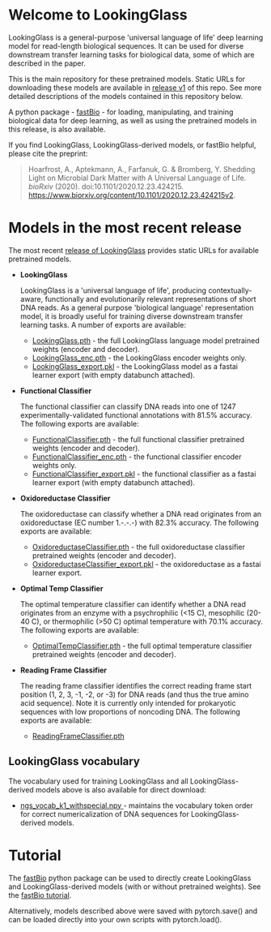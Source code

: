 # Welcome to LookingGlass 

LookingGlass is a general-purpose 'universal language of life' deep learning model for read-length biological sequences. It can be used for diverse downstream transfer learning tasks for biological data, some of which are described in the paper.

This is the main repository for these pretrained models. Static URLs for downloading these models are available in [release v1](https://github.com/ahoarfrost/LookingGlass/releases/tag/v1.0) of this repo. See more detailed descriptions of the models contained in this repository below.

A python package - [fastBio](https://github.com/ahoarfrost/fastBio/) - for loading, manipulating, and training biological data for deep learning, as well as using the pretrained models in this release, is also available.

If you find LookingGlass, LookingGlass-derived models, or fastBio helpful, please cite the preprint:

> Hoarfrost, A., Aptekmann, A., Farfanuk, G. & Bromberg, Y. Shedding Light on Microbial Dark Matter with A Universal Language of Life. *bioRxiv* (2020). doi:10.1101/2020.12.23.424215. https://www.biorxiv.org/content/10.1101/2020.12.23.424215v2.

# Models in the most recent release

The most recent [release of LookingGlass](https://github.com/ahoarfrost/LookingGlass/releases/tag/v1.0) provides static URLs for available pretrained models.

* **LookingGlass**
    
    LookingGlass is a 'universal language of life', producing contextually-aware, functionally and evolutionarily relevant representations of short DNA reads. As a general purpose 'biological language' representation model, it is broadly useful for training diverse downstream transfer learning tasks. A number of exports are available:
    * [LookingGlass.pth](https://github.com/ahoarfrost/LookingGlass/releases/download/v1.0/LookingGlass.pth) - the full LookingGlass language model pretrained weights (encoder and decoder).
    * [LookingGlass_enc.pth](https://github.com/ahoarfrost/LookingGlass/releases/download/v1.0/LookingGlass_enc.pth) - the LookingGlass encoder weights only.
    * [LookingGlass_export.pkl](https://github.com/ahoarfrost/LookingGlass/releases/download/v1.0/LookingGlass_export.pkl) - the LookingGlass model as a fastai learner export (with empty databunch attached).

* **Functional Classifier**

    The functional classifier can classify DNA reads into one of 1247 experimentally-validated functional annotations with 81.5% accuracy. The following exports are available:
    * [FunctionalClassifier.pth](https://github.com/ahoarfrost/LookingGlass/releases/download/v1.0/FunctionalClassifier.pth) - the full functional classifier pretrained weights (encoder and decoder).
    * [FunctionalClassifier_enc.pth](https://github.com/ahoarfrost/LookingGlass/releases/download/v1.0/FunctionalClassifier_enc.pth) - the functional classifier encoder weights only.
    * [FunctionalClassifier_export.pkl](https://github.com/ahoarfrost/LookingGlass/releases/download/v1.0/FunctionalClassifier_export.pkl) - the functional classifier as a fastai learner export (with empty databunch attached).

* **Oxidoreductase Classifier**

    The oxidoreductase can classify whether a DNA read originates from an oxidoreductase (EC number 1.-.-.-) with 82.3% accuracy. The following exports are available:
    * [OxidoreductaseClassifier.pth](https://github.com/ahoarfrost/LookingGlass/releases/download/v1.0/OxidoreductaseClassifier.pth) - the full oxidoreductase classifier pretrained weights (encoder and decoder).
    * [OxidoreductaseClassifier_export.pkl](https://github.com/ahoarfrost/LookingGlass/releases/download/v1.0/OxidoreductaseClassifier_export.pkl) - the oxidoreductase as a fastai learner export. 

* **Optimal Temp Classifier**

    The optimal temperature classifier can identify whether a DNA read originates from an enzyme with a psychrophilic (<15 C), mesophilic (20-40 C), or thermophilic (>50 C) optimal temperature with 70.1% accuracy. The following exports are available:
    * [OptimalTempClassifier.pth](https://github.com/ahoarfrost/LookingGlass/releases/download/v1.0/OptimalTempClassifier.pth) - the full optimal temperature classifier pretrained weights (encoder and decoder). 

* **Reading Frame Classifier**

    The reading frame classifier identifies the correct reading frame start position (1, 2, 3, -1, -2, or -3) for DNA reads (and thus the true amino acid sequence). Note it is currently only intended for prokaryotic sequences with low proportions of noncoding DNA. The following exports are available:
    * [ReadingFrameClassifier.pth](https://github.com/ahoarfrost/LookingGlass/releases/download/v1.0/ReadingFrameClassifier.pth)

## LookingGlass vocabulary

The vocabulary used for training LookingGlass and all LookingGlass-derived models above is also available for direct download:

* [ngs_vocab_k1_withspecial.npy ](https://github.com/ahoarfrost/LookingGlass/releases/download/v1.0/ngs_vocab_k1_withspecial.npy) - maintains the vocabulary token order for correct numericalization of DNA sequences for LookingGlass-derived models.

# Tutorial

The [fastBio](https://github.com/ahoarfrost/fastBio/) python package can be used to directly create LookingGlass and LookingGlass-derived models (with or without pretrained weights). See the [fastBio tutorial](https://github.com/ahoarfrost/fastBio/blob/master/Tutorial.ipynb).

Alternatively, models described above were saved with pytorch.save() and can be loaded directly into your own scripts with pytorch.load().
